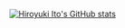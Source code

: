 <!--
**htrb/htrb** is a ✨ _special_ ✨ repository because its `README.md` (this file) appears on your GitHub profile.

Here are some ideas to get you started:

- 🔭 I’m currently working on ...
- 🌱 I’m currently learning ...
- 👯 I’m looking to collaborate on ...
- 🤔 I’m looking for help with ...
- 💬 Ask me about ...
- 📫 How to reach me: ...
- 😄 Pronouns: ...
- ⚡ Fun fact: ...
-->
[![Hiroyuki Ito's GitHub stats](https://github-readme-stats.vercel.app/api?username=htrb&show_icons=true?theme=dark)](https://github.com/anuraghazra/github-readme-stats)
